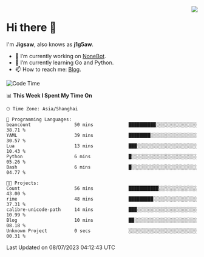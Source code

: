 <a href="#">
  <img align="right" src="https://github-readme-stats.vercel.app/api?username=j1g5awi&count_private=true&show_icons=true&title_color=80070B&text_color=B3B3B3&bg_color=212121&icon_color=80070B" />
</a>

# Hi there 👋

I'm **Jigsaw**, also knows as **j1g5aw**.

- 🔭 I’m currently working on [NoneBot](https://github.com/nonebot).
- 🌱 I’m currently learning Go and Python.
- 📫 How to reach me: [Blog](https://blog.maddestroyer.xyz/).

<!--START_SECTION:waka-->
![Code Time](http://img.shields.io/badge/Code%20Time-1%2C143%20hrs%2057%20mins-blue)

📊 **This Week I Spent My Time On** 

```text
🕑︎ Time Zone: Asia/Shanghai

💬 Programming Languages: 
beancount                50 mins             ██████████░░░░░░░░░░░░░░░   38.71 % 
YAML                     39 mins             ████████░░░░░░░░░░░░░░░░░   30.57 % 
Lua                      13 mins             ███░░░░░░░░░░░░░░░░░░░░░░   10.43 % 
Python                   6 mins              █░░░░░░░░░░░░░░░░░░░░░░░░   05.26 % 
Bash                     6 mins              █░░░░░░░░░░░░░░░░░░░░░░░░   04.77 % 

🐱‍💻 Projects: 
Count                    56 mins             ███████████░░░░░░░░░░░░░░   43.00 % 
rime                     48 mins             █████████░░░░░░░░░░░░░░░░   37.31 % 
calibre-unicode-path     14 mins             ███░░░░░░░░░░░░░░░░░░░░░░   10.99 % 
Blog                     10 mins             ██░░░░░░░░░░░░░░░░░░░░░░░   08.18 % 
Unknown Project          0 secs              ░░░░░░░░░░░░░░░░░░░░░░░░░   00.31 % 
```


 Last Updated on 08/07/2023 04:12:43 UTC
<!--END_SECTION:waka-->
